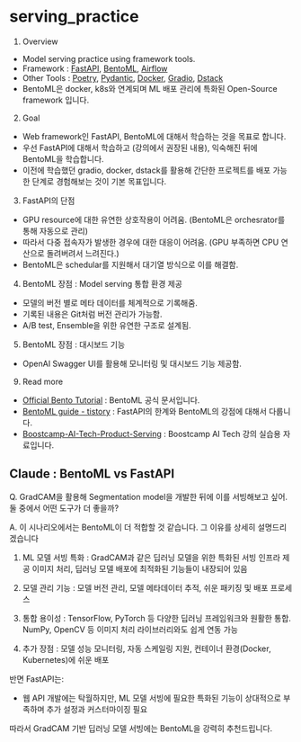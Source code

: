# serving_practice
1. Overview
- Model serving practice using framework tools.
- Framework : [FastAPI](github.com/fastapi/fastapi), [BentoML](github.com/bentoml/BentoML), [Airflow](github.com/apache/airflow)
- Other Tools : [Poetry](github.com/python-poetry/poetry), [Pydantic](github.com/pydantic/pydantic), [Docker](github.com/docker/docker-py), [Gradio](github.com/gradio-app/gradio), [Dstack](github.com/dstackai/dstack)
- BentoML은 docker, k8s와 연계되며 ML 배포 관리에 특화된 Open-Source framework 입니다.

2. Goal
- Web framework인 FastAPI, BentoML에 대해서 학습하는 것을 목표로 합니다.
- 우선 FastAPI에 대해서 학습하고 (강의에서 권장된 내용), 익숙해진 뒤에 BentoML을 학습합니다.
- 이전에 학습했던 gradio, docker, dstack를 활용해 간단한 프로젝트를 배포 가능한 단계로 경험해보는 것이 기본 목표입니다.

3. FastAPI의 단점
- GPU resource에 대한 유연한 상호작용이 어려움. (BentoML은 orchesrator를 통해 자동으로 관리)
- 따라서 다중 접속자가 발생한 경우에 대한 대응이 어려움. (GPU 부족하면 CPU 연산으로 돌려버려서 느려진다.)
- BentoML은 schedular를 지원해서 대기열 방식으로 이를 해결함.

4. BentoML 장점 : Model serving 통합 환경 제공
- 모델의 버전 별로 메타 데이터를 체계적으로 기록해줌.
- 기록된 내용은 Git처럼 버전 관리가 가능함.
- A/B test, Ensemble을 위한 유연한 구조로 설계됨.

5. BentoML 장점 : 대시보드 기능
- OpenAI Swagger UI를 활용해 모니터링 및 대시보드 기능 제공함.

9. Read more
- [Official Bento Tutorial](https://docs.bentoml.com/en/latest/examples/overview.html) : BentoML 공식 문서입니다.
- [BentoML guide - tistory](m.blog.naver.com/wooy0ng/223112039717) : FastAPI의 한계와 BentoML의 강점에 대해서 다룹니다.
- [Boostcamp-AI-Tech-Product-Serving](github.com/zzsza/Boostcamp-AI-Tech-Product-Serving) : Boostcamp AI Tech 강의 실습용 자료입니다.


## Claude : BentoML vs FastAPI
Q. GradCAM을 활용해 Segmentation model을 개발한 뒤에 이를 서빙해보고 싶어. 둘 중에서 어떤 도구가 더 좋을까?

 A. 이 시나리오에서는 BentoML이 더 적합할 것 같습니다. 그 이유를 상세히 설명드리겠습니다
1. ML 모델 서빙 특화 : GradCAM과 같은 딥러닝 모델을 위한 특화된 서빙 인프라 제공
이미지 처리, 딥러닝 모델 배포에 최적화된 기능들이 내장되어 있음

2. 모델 관리 기능 : 모델 버전 관리, 모델 메타데이터 추적, 쉬운 패키징 및 배포 프로세스

3. 통합 용이성 : TensorFlow, PyTorch 등 다양한 딥러닝 프레임워크와 원활한 통합. NumPy, OpenCV 등 이미지 처리 라이브러리와도 쉽게 연동 가능

4. 추가 장점 : 모델 성능 모니터링, 자동 스케일링 지원, 컨테이너 환경(Docker, Kubernetes)에 쉬운 배포

반면 FastAPI는:

- 웹 API 개발에는 탁월하지만, ML 모델 서빙에 필요한 특화된 기능이 상대적으로 부족하며 추가 설정과 커스터마이징 필요

따라서 GradCAM 기반 딥러닝 모델 서빙에는 BentoML을 강력히 추천드립니다.